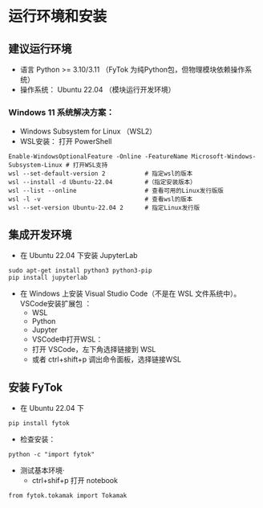 # 运行环境和安装

## 建议运行环境

- 语言 Python >= 3.10/3.11 （FyTok 为纯Python包，但物理模块依赖操作系统）
- 操作系统： Ubuntu 22.04   （模块运行开发环境）

### Windows 11 系统解决方案：
- Windows Subsystem for Linux  （WSL2）
- WSL安装： 打开 PowerShell 
```{powershell}
Enable-WindowsOptionalFeature -Online -FeatureName Microsoft-Windows-Subsystem-Linux # 打开WSL支持
wsl --set-default-version 2           # 指定wsl的版本
wsl --install -d Ubuntu-22.04         #（指定安装版本）
wsl --list --online                   # 查看可用的Linux发行版版
wsl -l -v                             # 查看wsl的版本
wsl --set-version Ubuntu-22.04 2      # 指定Linux发行版
```

## 集成开发环境 

- 在 Ubuntu 22.04 下安装 JupyterLab
```{bash}
sudo apt-get install python3 python3-pip 
pip install jupyterlab
```
- 在 Windows 上安装 Visual Studio Code（不是在 WSL 文件系统中）。
VSCode安装扩展包 ：
   - WSL
   - Python
   - Jupyter 
   - VSCode中打开WSL：
   - 打开 VSCode，左下角选择链接到 WSL
   - 或者 ctrl+shift+p 调出命令面板，选择链接WSL


## 安装 FyTok

- 在 Ubuntu 22.04 下
```{bash}
pip install fytok
```
- 检查安装：
```{bash}
python -c "import fytok"
```
- 测试基本环境·
    - ctrl+shif+p 打开 notebook

```{bash}
from fytok.tokamak import Tokamak
```